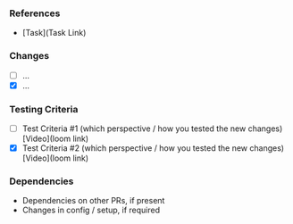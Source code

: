 ### References

- [Task](Task Link)

### Changes

- [ ] ...
- [x] ...

### Testing Criteria

- [ ] Test Criteria #1 (which perspective / how you tested the new changes) [Video](loom link)
- [x] Test Criteria #2 (which perspective / how you tested the new changes) [Video](loom link)

### Dependencies

- Dependencies on other PRs, if present
- Changes in config / setup, if required
